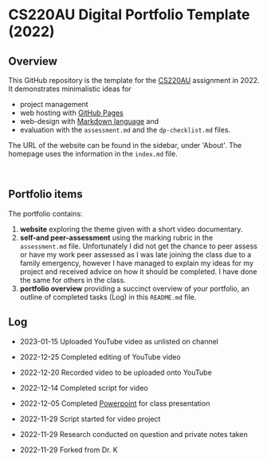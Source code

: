 # CS220AU Digital Portfolio Template (2022)
## Overview
This GitHub repository is the template for the [CS220AU](https://github.com/khofstadter/CS220AU) assignment in 2022. It demonstrates minimalistic ideas for 

- project management
- web hosting with [GitHub Pages](https://pages.github.com/) 
- web-design with [Markdown language](https://guides.github.com/features/mastering-markdown/) and
- evaluation with the `assessment.md` and the `dp-checklist.md` files. 

The URL of the website can be found in the sidebar, under 'About'. The homepage uses the information in the `index.md` file.

<br>

## Portfolio items
The portfolio contains:

1. **website** exploring the theme given with a short video documentary.
2. **self-and peer-assessment** using the marking rubric in the `assessment.md` file. Unfortunately I did not get the chance to peer assess or have my work peer assessed as I was late joining the class due to a family emergency, however I have managed to explain my ideas for my project and received advice on how it should be completed. I have done the same for others in the class.
3. **portfolio overview** providing a succinct overview of your portfolio, an outline of completed tasks (Log) in this `README.md` file.




## Log

- 2023-01-15 Uploaded YouTube video as unlisted on channel

- 2022-12-25 Completed editing of YouTube video

- 2022-12-20 Recorded video to be uploaded onto YouTube

- 2022-12-14 Completed script for video

- 2022-12-05 Completed [Powerpoint](https://essexuniversity-my.sharepoint.com/:p:/g/personal/gc21675_essex_ac_uk/EV4J1X3p15RAle_WRvor1wIBvwz2cx11ZIJhC6CwL7qzHw?e=YWJTb1) for class presentation

- 2022-11-29 Script started for video project

- 2022-11-29 Research conducted on question and private notes taken

- 2022-11-29 Forked from Dr. K

<br>
